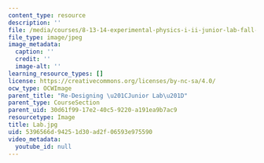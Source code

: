 ```yaml
---
content_type: resource
description: ''
file: /media/courses/8-13-14-experimental-physics-i-ii-junior-lab-fall-2016-spring-2017/5396566d94251d30ad2f06593e975590_Lab.jpg
file_type: image/jpeg
image_metadata:
  caption: ''
  credit: ''
  image-alt: ''
learning_resource_types: []
license: https://creativecommons.org/licenses/by-nc-sa/4.0/
ocw_type: OCWImage
parent_title: "Re-Designing \u201CJunior Lab\u201D"
parent_type: CourseSection
parent_uid: 30d61f99-17e2-40c5-9220-a191ea9b7ac9
resourcetype: Image
title: Lab.jpg
uid: 5396566d-9425-1d30-ad2f-06593e975590
video_metadata:
  youtube_id: null
---
```


